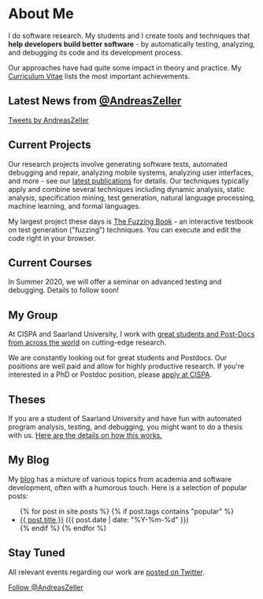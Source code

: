 # About Me

I do software research.  My students and I create tools and techniques that **help developers build better software** - by automatically testing, analyzing, and debugging its code and its development process.

Our approaches have had quite some impact in theory and practice.  My [Curriculum Vitae](assets/ZellerCV.pdf) lists the most important achievements.


## Latest News from [@AndreasZeller](https://twitter.com/AndreasZeller)

<a class="twitter-timeline" data-lang="en" data-height="300" data-width="350" data-chrome="noheader nofooter noborders transparent"
href="https://twitter.com/AndreasZeller">Tweets by AndreasZeller</a> <script async src="https://platform.twitter.com/widgets.js" charset="utf-8"></script> 


## Current Projects

Our research projects involve generating software tests, automated debugging and repair, analyzing mobile systems, analyzing user interfaces, and more - see our [latest publications](https://scholar.google.com/citations?user=-Qytr_YAAAAJ&hl=en&oi=ao) for details.  Our techniques typically apply and combine several techniques including dynamic analysis, static analysis, specification mining, test generation, natural language processing, machine learning, and formal languages.

My largest project these days is [The Fuzzing Book](https://www.fuzzingbook.org/) - an interactive testbook on test generation ("fuzzing") techniques.  You can execute and edit the code right in your browser.


## Current Courses

In Summer 2020, we will offer a seminar on advanced testing and debugging.  Details to follow soon!


## My Group

At CISPA and Saarland University, I work with [great students and Post-Docs from across the world](Group.md) on cutting-edge research.

We are constantly looking out for great students and Postdocs.  Our positions are well paid and allow for highly productive research.  If you're interested in a PhD or Postdoc position, please [apply at CISPA](https://www.cispa.saarland/).


## Theses

If you are a student of Saarland University and have fun with automated program analysis, testing, and debugging, you might want to do a thesis with us.  [Here are the details on how this works.](Theses.md)


## My Blog

My [blog](Blog.md) has a mixture of various topics from academia and software development, often with a humorous touch.  Here is a selection of popular posts:

<ul>
  {% for post in site.posts %}
  {% if post.tags contains "popular" %}
    <li>
      <a href="{{ post.url }}">{{ post.title }}</a>
      (<span class="date">{{ post.date | date: "%Y-%m-%d" }}</span>)
    </li>
  {% endif %}
  {% endfor %}
</ul>

<!-- [All blog posts](Blog.md) -->


## Stay Tuned

All relevant events regarding our work are [posted on Twitter](https://twitter.com/AndreasZeller).

<a href="https://twitter.com/AndreasZeller?ref_src=twsrc%5Etfw" class="twitter-follow-button">Follow @AndreasZeller</a><script async src="https://platform.twitter.com/widgets.js" charset="utf-8"></script>
